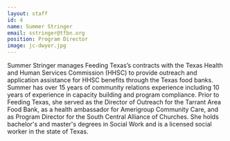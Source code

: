 ```yaml
---
layout: staff
id: 4
name: Summer Stringer
email: sstringer@tfbn.org
position: Program Director
image: jc-dwyer.jpg
---
```

Summer Stringer manages Feeding Texas’s contracts with the Texas Health and Human Services Commission (HHSC) to provide outreach and application assistance for HHSC benefits through the Texas food banks. Summer has over 15 years of community relations experience including 10 years of experience in capacity building and program compliance. Prior to Feeding Texas, she served as the Director of Outreach for the Tarrant Area Food Bank, as a health ambassador for Amerigroup Community Care, and as Program Director for the South Central Alliance of Churches.  She holds bachelor's and master's degrees in Social Work and is a licensed social worker in the state of Texas.
